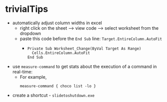 # trivialTips
- automatically adjust column widths in excel
  - right click on the sheet --> view code --> select worksheet from the dropdown
  - paste this code before the `End Sub` line: `Target.EntireColumn.AutoFit`
    - ```
      Private Sub Worksheet_Change(ByVal Target As Range)
        Cells.EntireColumn.AutoFit
      End Sub
      ```
- use `measure-command` to get stats about the execution of a command in real-time:
  - For example,
    ```
    measure-command { choco list -lo }
    ```
- create a shortcut - `slidetoshutdown.exe`
